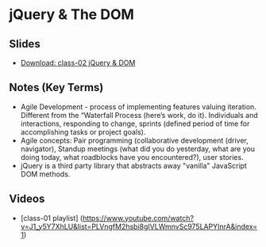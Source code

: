 # jQuery & The DOM

## Slides

- [Download: class-02 jQuery & DOM](https://github.com/codefellows/seattle-301d3/files/217499/301.-.DOM.jQuery.pdf)

##  Notes (Key Terms)

- Agile Development - process of implementing features valuing iteration. Different from the “Waterfall Process (here’s work, do it). Individuals and interactions, responding to change, sprints (defined period of time for accomplishing tasks or project goals). 
- Agile concepts: Pair programming (collaborative development (driver, navigator), Standup meetings (what did you do yesterday, what are you doing today, what roadblocks have you encountered?), user stories.
- jQuery is a third party library that abstracts away "vanilla" JavaScript DOM methods.

## Videos

- [class-01 playlist] (https://www.youtube.com/watch?v=J1_y5Y7XhLU&list=PLVngfM2hsbi8gIVLWmnvSc975LAPYInrA&index=1)

